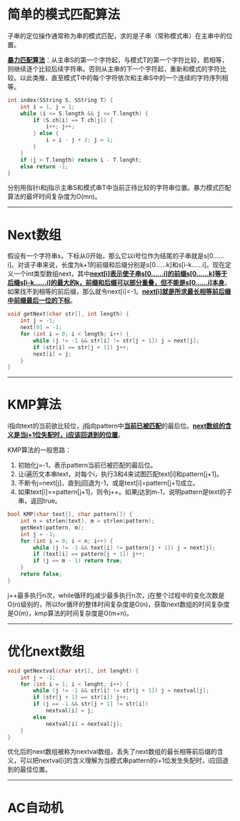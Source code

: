 # 简单的模式匹配算法

子串的定位操作通常称为串的模式匹配，求的是子串（常称模式串）在主串中的位置。

<u>**暴力匹配算法**</u>：从主串S的第一个字符起，与模式T的第一个字符比较，若相等，则继续逐个比较后续字符串。否则从主串的下一个字符起，重新和模式的字符比较。以此类推，直至模式T中的每个字符依次和主串S中的一个连续的字符序列相等。

```c++
int index(SString S, SString T) {
    int i = 1, j = 1;
    while (i <= S.length && j <= T.length) {
        if (S.ch[i] == T.ch[j]) {
            i++; j++;
        } else {
            i = i - j + 2; j = 1;
        }
    }
    if (j > T.length) return i - T.lenght;
    else return -1;
}
```

分别用指针i和j指示主串S和模式串T中当前正待比较的字符串位置。暴力模式匹配算法的最坏时间复杂度为O(mn)。

------

# Next数组

假设有一个字符串s，下标从0开始，那么它以i号位作为结尾的子串就是s[0……i]。对该子串来说，长度为k+1的前缀和后缀分别是s[0……k]和s[i-k……i]。现在定义一个int类型数组next，其中<u>**next[i]表示使子串s[0……i]的前缀s[0……k]等于后缀s[i-k……i]的最大的k，前缀和后缀可以部分重叠，但不能是s[0……i]本身**</u>。如果找不到相等的前后缀，那么就令next[i]=-1。<u>**next[i]就是所求最长相等前后缀中前缀最后一位的下标**</u>。

```c++
void getNext(char str[], int length) {
    int j = -1;
    next[0] = -1;
    for (int i = 0; i < length; i++) {
        while (j != -1 && str[i] != str[j + 1]) j = next[j];
        if (str[i] == str[j + 1]) j++;
        next[i] = j;
    }
}
```

------

# KMP算法

i指向text的当前欲比较位，j指向pattern中<u>**当前已被匹配**</u>的最后位。<u>**next数组的含义是当j+1位失配时，j应该回退到的位置**</u>。

KMP算法的一般思路：

1. 初始化j=-1，表示pattern当前已被匹配的最后位。
2. 让i遍历文本串text，对每个i，执行3和4来试图匹配text[i]和pattern[j+1]。
3. 不断令j=next[j]，直到j回退为-1，或是text[i]=pattern[j+1]成立。
4. 如果text[i]==pattern[j+1]，则令j++。如果j达到m-1，说明pattern是text的子串，返回true。

```c++
bool KMP(char text[], char pattern[]) {
    int n = strlen(text), m = strlen(pattern);
    getNext(pattern, m);
    int j = -1;
    for (int i = 0; i < n; i++) {
        while (j != -1 && text[i] != pattern[j + 1]) j = next[j];
        if (text[i] == pattern[j + 1]) j++;
        if (j == m - 1) return true;
    }
    return false;
}
```

j++最多执行n次，while循环的j减少最多执行n次，j在整个过程中的变化次数是O(n)级别的，所以for循环的整体时间复杂度是O(n)，获取next数组的时间复杂度是O(m)，kmp算法的时间复杂度是O(m+n)。

------

# 优化next数组

```c++
void getNextval(char str[], int lenght) {
    int j = -1;
    for (int i = 1; i < lenght; i++) {
        while (j != -1 && str[i] != str[j + 1]) j = nextval[j];
        if (str[j + 1] == str[i]) j++;
        if (j == -1 && str[j + 1] != str[i])
            nextval[i] = j;
        else
            nextval[i] = nextval[j];
    }
}
```

优化后的next数组被称为nextval数组，丢失了next数组的最长相等前后缀的含义，可以把nextval[i]的含义理解为当模式串pattern的i+1位发生失配时，i应回退到的最佳位置。

------

# AC自动机